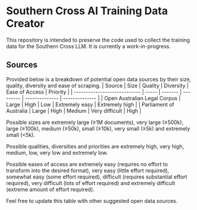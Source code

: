 # Southern Cross AI Training Data Creator
This repository is intended to preserve the code used to collect the training data for the Southern Cross LLM. It is currently a work-in-progress.

## Sources
Provided below is a breakdown of potential open data sources by their size, quality, diversity and ease of scraping.
| Source                       | Size  | Quality | Diversity | Ease of Access | Priority       |
| ---------------------------- | ----- | ------- | --------- | -------------- | -------------- |
| Open Australian Legal Corpus | Large | High    | Low       | Extremely easy | Extremely high |
| Parliament of Australia      | Large | High    | Medium    | Very difficult | High           |

Possible sizes are extremely large (≥1M documents), very large (≥500k), large (≥100k), medium (≥50k), small (≥10k), very small (≥5k) and extremely small (<5k).

Possible qualities, diversities and priorities are extremely high, very high, medium, low, very low and extremely low.

Possible eases of access are extremely easy (requires no effort to transform into the desired format), very easy (little effort required), somewhat easy (some effort required), difficult (requires substantial effort required), very difficult (lots of effort required) and extremely difficult (extreme amount of effort required).

Feel free to update this table with other suggested open data sources.
